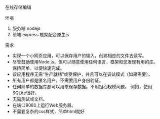 在线存储编辑

环境

1. 服务端 nodejs
2. 前端 express 框架配合原生js

需求

- 实现一个小网页应用，可以保存用户的输入，创建相应的文件去读写。
- 尽管鼓励使用Node.js，但可以随意使用任何语言，框架和您发现有用的库。 保持简单，以便快速完成。
- 该应用程序无需“生产就绪”或受保护，并且可以在调试模式（如果需要）。
- 所有用户都是匿名用户，不需要用户身份验证。
- 任何简单的数据库都可以用来保存数据。不用担心规模问题。 例如，使用SQLite很好。
- 无需测试或文档。
- 在端口8080上运行Web服务器。
- 不需要复杂的css样式，简单html就好
